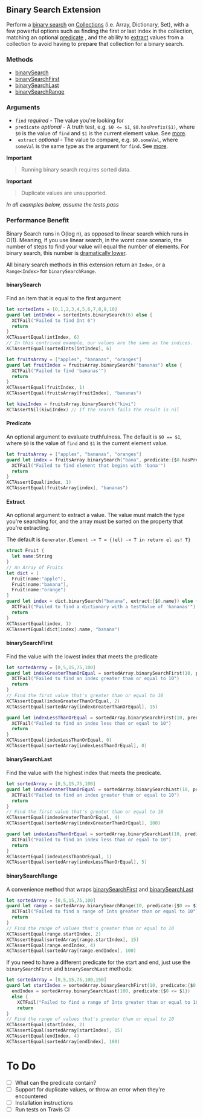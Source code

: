 ## Binary Search Extension
Perform a [binary search][wiki] on [Collections][] (i.e. Array, Dictionary, Set), with a few powerful options such as finding the first or last index in the collection, matching an optional [predicate](#predicate)
, and the ability to [extract](#extract) values from a collection to avoid having to prepare that collection for a binary search. 

### Methods
- [binarySearch](#binarySearch) 
- [binarySearchFirst](#binarySearchFirst)
- [binarySearchLast](#binarySearchLast)
- [binarySearchRange](#binarySearchRange)

### Arguments
- `find` _required_ - The value you're looking for
- `predicate` _optional_ - A truth test, e.g. `$0 <= $1`, `$0.hasPrefix($1)`, where `$0` is the value of `find` and `$1` is the current element value. See [more](#predicate).
- `
extract` _optional_ - The value to compare, e.g. `$0.someVal`, where `someVal` is the same type as the argument for 
`find`. See [more](#extract).

**Important**
> Running binary search requires sorted data. 

**Important**
> Duplicate values are unsupported.

_In all examples below, assume the tests pass_ 

### Performance Benefit
Binary Search runs in O(log n), as opposed to linear search which runs in O(1). 
Meaning, if you use linear search, in the worst case scenario, the number of steps to find your value will equal the number of elements.
For binary search, this number is [dramatically lower][wikiPerformance]. 

All binary search methods in this extension return an `Index`, or a `Range<Index>` for `binarySearchRange`.

<a name="binarySearch"></a>
#### binarySearch

Find an item that is equal to the first argument

```Swift
let sortedInts = [0,1,2,3,4,5,6,7,8,9,10]
guard let intIndex = sortedInts.binarySearch(6) else {
  XCTFail("Failed to find Int 6")
  return
}
XCTAssertEqual(intIndex, 6)
// In this contrived example, our values are the same as the indices.
XCTAssertEqual(sortedInts[intIndex], 6) 
```

```Swift
let fruitsArray = ["apples", "bananas", "oranges"]
guard let fruitIndex = fruitsArray.binarySearch("bananas") else {
  XCTFail("Failed to find 'bananas'")
  return
}
XCTAssertEqual(fruitIndex, 1)
XCTAssertEqual(fruitsArray[fruitIndex], "bananas")

let kiwiIndex = fruitsArray.binarySearch("kiwi")
XCTAssertNil(kiwiIndex) // If the search fails the result is nil
```
<a name="Predicate"></a>
#### Predicate
An optional argument to evaluate truthfulness. The default is `$0 == $1`, where `$0` is the value of `find` and `$1` is the current element value.


```Swift
let fruitsArray = ["apples", "bananas", "oranges"]
guard let index = fruitsArray.binarySearch("bana", predicate:{$0.hasPrefix($1)}) else {
  XCTFail("Failed to find element that begins with 'bana'")
  return
}
XCTAssertEqual(index, 1)
XCTAssertEqual(fruitsArray[index], "bananas")
```

<a name="extract"></a>
#### Extract
An optional argument to extract a value. The value must match the type you're searching for, 
and the array must be sorted on the property that you're extracting.

The default is `Generator.Element -> T = {(el) -> T in return el as! T}`

```Swift
struct Fruit {
  let name:String
}
// An Array of Fruits
let dict = [
  Fruit(name:"apple"),
  Fruit(name:"banana"),
  Fruit(name:"orange")
]
guard let index = dict.binarySearch("banana", extract:{$0.name}) else {
  XCTFail("Failed to find a dictionary with a testValue of 'bananas'")
  return
}
XCTAssertEqual(index, 1)
XCTAssertEqual(dict[index].name, "banana")
```

<a name="binarySearchFirst"></a>
#### binarySearchFirst

Find the value with the lowest index that meets the predicate

```Swift
let sortedArray = [0,5,15,75,100]
guard let indexGreaterThanOrEqual = sortedArray.binarySearchFirst(10, predicate: {$0 >= $1}) else {
  XCTFail("Failed to find an index greater than or equal to 10")
  return
}
// Find the first value that's greater than or equal to 10
XCTAssertEqual(indexGreaterThanOrEqual, 2)
XCTAssertEqual(sortedArray[indexGreaterThanOrEqual], 15)

guard let indexLessThanOrEqual = sortedArray.binarySearchFirst(10, predicate: {$0 <= $1}) else {
  XCTFail("Failed to find an index less than or equal to 10")
  return
}
XCTAssertEqual(indexLessThanOrEqual, 0)
XCTAssertEqual(sortedArray[indexLessThanOrEqual], 0)
```
<a name="binarySearchLast"></a>
#### binarySearchLast

Find the value with the highest index that meets the predicate.
```Swift
let sortedArray = [0,5,15,75,100]
guard let indexGreaterThanOrEqual = sortedArray.binarySearchLast(10, predicate: {$0 >= $1}) else {
  XCTFail("Failed to find an index greater than or equal to 10")
  return
}
// Find the first value that's greater than or equal to 10
XCTAssertEqual(indexGreaterThanOrEqual, 4)
XCTAssertEqual(sortedArray[indexGreaterThanOrEqual], 100)

guard let indexLessThanOrEqual = sortedArray.binarySearchLast(10, predicate: {$0 <= $1}) else {
  XCTFail("Failed to find an index less than or equal to 10")
  return
}
XCTAssertEqual(indexLessThanOrEqual, 1)
XCTAssertEqual(sortedArray[indexLessThanOrEqual], 5)
```

<a name="binarySearchRange"></a>
#### binarySearchRange

A convenience method that wraps [binarySearchFirst](#binarySearchFirst) and [binarySearchLast](#binarySearchLast)

```Swift
let sortedArray = [0,5,15,75,100]
guard let range = sortedArray.binarySearchRange(10, predicate:{$0 >= $1}) else {
  XCTFail("Failed to find a range of Ints greater than or equal to 10")
  return
}
// Find the range of values that's greater than or equal to 10
XCTAssertEqual(range.startIndex, 2)
XCTAssertEqual(sortedArray[range.startIndex], 15)
XCTAssertEqual(range.endIndex, 4)
XCTAssertEqual(sortedArray[range.endIndex], 100)
```

If you need to have a different predicate for the start and end, just use the `binarySearchFirst` and `binarySearchLast` methods:

```Swift 
let sortedArray = [0,5,15,75,100,150]
guard let startIndex = sortedArray.binarySearchFirst(10, predicate:{$0 >= $1}),
  endIndex = sortedArray.binarySearchLast(100, predicate:{$0 <= $1})
  else {
    XCTFail("Failed to find a range of Ints greater than or equal to 10")
    return
}
// Find the range of values that's greater than or equal to 10
XCTAssertEqual(startIndex, 2)
XCTAssertEqual(sortedArray[startIndex], 15)
XCTAssertEqual(endIndex, 4)
XCTAssertEqual(sortedArray[endIndex], 100)
```

# To Do #
* [ ] What can the predicate contain?
* [ ] Support for duplicate values, or throw an error when they're encountered
* [ ] Installation instructions
* [ ] Run tests on Travis CI

[wiki]: https://en.wikipedia.org/wiki/Binary_search_algorithm
[wikiPerformance]: https://en.wikipedia.org/wiki/Binary_search_algorithm#Performance "Binary Search Performance"
[Collections]: https://developer.apple.com/library/watchos/documentation/Swift/Reference/Swift_CollectionType_Protocol/index.html

